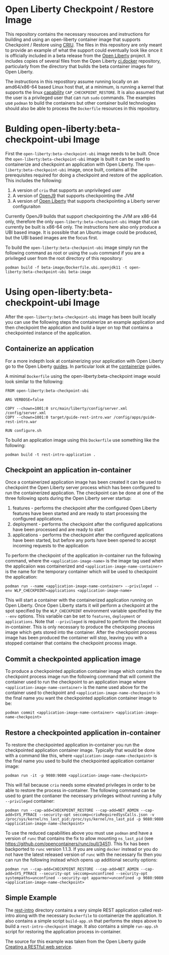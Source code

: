 # Open Liberty Checkpoint / Restore Image
This repository contains the necessary resources and instructions for building and using an open-liberty container image that supports Checkpoint / Restore using [CRIU](https://criu.org).  The files in this repository are only meant to provide an example of what the support could eventually look like once it is officially included in a beta release from the [Open Liberty](https://github.com/OpenLiberty/open-liberty) project.  It includes copies of several files from the Open Liberty [ci.docker](https://github.com/OpenLiberty/ci.docker) repository, particularly from the directory that builds the beta container images for Open Liberty.

The instructions in this repostitory assume running locally on an amd64/x86-64 based Linux host that, at a minimum, is running a kernel that supports the linux [capability](https://man7.org/linux/man-pages/man7/capabilities.7.html) `CAP_CHECKPOINT_RESTORE`. It is also assumed that the user is a privileged user that can run `sudo` commands. The examples use `podman` to build the containers but other container build technologies should also be able to process the `Dockerfile` resources in this repository.

# Bulding open-liberty:beta-checkpoint-ubi Image
First the `open-liberty:beta-checkpoint-ubi` image needs to be built.  Once the `open-liberty:beta-checkpoint-ubi` image is built it can be used to containerize and checkpoint an application with Open Liberty.  The `open-liberty:beta-checkpoint-ubi` image, once built, contains all the prerequisites required for doing a checkpoint and restore of the application.  This includes the following:
1. A version of `criu` that supports an unprivileged user
2. A version of [OpenJ9](https://github.com/eclipse-openj9/openj9) that supports checkpointing the JVM
3. A version of [Open Liberty](https://github.com/OpenLiberty/open-liberty) that supports checkpointing a Liberty server configuraiton

Currently OpenJ9 builds that support checkpointing the JVM are x86-64 only, therefore the only `open-liberty:beta-checkpoint-ubi` image that can currently be built is x86-64 only.  The instructions here also only produce a UBI based image.  It is possible that an Ubuntu image could be produced, but the UBI based images are the focus first.

To build the `open-liberty:beta-checkpoint-ubi` image simply run the following command as root or using the `sudo` command if you are a privileged user from the root directory of this repository:

```
podman build -f beta-image/Dockerfile.ubi.openjdk11 -t open-liberty:beta-checkpoint-ubi beta-image
```

# Using open-liberty:beta-checkpoint-ubi Image
After the `open-liberty:beta-checkpoint-ubi` image has been built locally you can use the following steps the containerize an example application and then checkpoint the application and build a layer on top that contains a checkpointed instance of the application.
## Containerize an application
For a more indepth look at containerizing your application with Open Liberty go to the Open Liberty [guides](https://openliberty.io/guides/).  In particular look at the [containerize](https://openliberty.io/guides/#containerize) guides.

A minimal `Dockerfile` using the open-liberty:beta-checkpoint image would look similar to the following:

```
FROM open-liberty:beta-checkpoint-ubi

ARG VERBOSE=false

COPY --chown=1001:0 src/main/liberty/config/server.xml /config/server.xml
COPY --chown=1001:0 target/guide-rest-intro.war /config/apps/guide-rest-intro.war

RUN configure.sh
```
To build an application image using this `Dockerfile` use something like the following:

```
podman build -t rest-intro-application .
```

## Checkpoint an application in-container
Once a containerized application image has been created it can be used to checkpoint the Open Liberty server process which has been configured to run the containerized application. The checkpoint can be done at one of the three following spots during the Open Liberty server startup:

1. features - performs the checkpoint after the configured Open Liberty features have been started and are ready to start processing the configured applications.
2. deployment - performs the checkpoint after the configured applications have been processed and are ready to start
3. applications - performs the checkpoint after the configured applications have been started, but before any ports have been opened to accept incoming requests to the application

To perform the checkpoint of the application in-container run the following command, where the `<application-image-name>` is the image tag used when the applicaiion was containerized and `<application-image-name-container>` is the name for the temporary container which will be used to checkpoint the application:
```
podman run --name <application-image-name-container> --privileged --env WLP_CHECKPOINT=applications <application-image-name>
```
This will start a container with the containerized application running on Open Liberty.  Once Open Liberty starts it will perform a checkpoint at the spot specified by the `WLP_CHECKPOINT` environment variable specified by the `--env` options.  This variable can be set to `features`, `deployment` or `applications`.  Note that `--privileged` is required to perform the checkpoint in-container.  This is only necessary to produce the checkpoing process image which gets stored into the container.  After the checkpoint process image has been produced the container will stop, leaving you with a stopped container that contains the checkpoint process image.

## Commit a checkpointed application image
To produce a checkpointed application container image which contains the checkpoint process image run the following command that will commit the container used to run the checkpoint to an application image where `<application-image-name-container>` is the name used above for the container used to checkpoint and `<application-image-name-checkpoint>` is the final name you want the checkpointed application container image to be:
```
podman commit <application-image-name-container> <application-image-name-checkpoint>
```
## Restore a checkpointed application in-container
To restore the checkpointed application in-container you run the checkpointed application container image.  Typically that would be done with a command like this, where `<application-image-name-checkpoint>` is the final name you used to build the checkpointed application container image:

```
podman run -it -p 9080:9080 <application-image-name-checkpoint>
```

This will fail because `criu` needs some elevated privileges in order to be able to restore the process in-container.  The following command can be used to grant the contianer the necessary privileges without running a fully `--privileged` container:

```
podman run --cap-add=CHECKPOINT_RESTORE --cap-add=NET_ADMIN --cap-add=SYS_PTRACE --security-opt seccomp=criuRequiredSysCalls.json -v /proc/sys/kernel/ns_last_pid:/proc/sys/kernel/ns_last_pid -p 9080:9080  <application-image-name-checkpoint>
```

To use the reduced capabilities above you must use `podman` and have a version of `runc` that contains the fix to allow mounting `ns_last_pid` (see https://github.com/opencontainers/runc/pull/3451).  This fix has been backported to `runc` version 1.1.3.  If you are using `docker` instead or you do not have the latest released version of `runc` with the necessary fix then you can run the following instead which opens up additional security options:

```
podman run --cap-add=CHECKPOINT_RESTORE --cap-add=NET_ADMIN --cap-add=SYS_PTRACE --security-opt seccomp=unconfined --security-opt systempaths=unconfined --security-opt apparmor=unconfined -p 9080:9080 <application-image-name-checkpoint>
```

## Simple Example
The [rest-intro](examples/rest-intro) directory contains a very simple REST application called rest-intro along with the necessary `Dockerfile` to containerize the application.  It also contains a simple script `build-app.sh` that performs the steps above to build a `rest-intro-checkpoint` image.  It also contains a simple `run-app.sh` script for restoring the application process in-container.

The source for this example was taken from the Open Liberty guide [Creating a RESTful web service](https://openliberty.io/guides/rest-intro.html).

